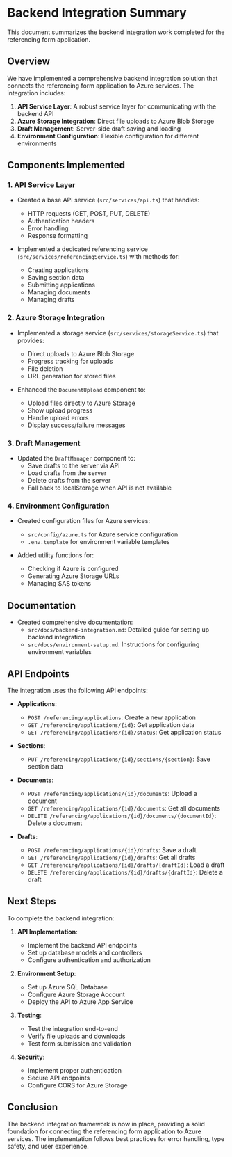 # Backend Integration Summary

This document summarizes the backend integration work completed for the referencing form application.

## Overview

We have implemented a comprehensive backend integration solution that connects the referencing form application to Azure services. The integration includes:

1. **API Service Layer**: A robust service layer for communicating with the backend API
2. **Azure Storage Integration**: Direct file uploads to Azure Blob Storage
3. **Draft Management**: Server-side draft saving and loading
4. **Environment Configuration**: Flexible configuration for different environments

## Components Implemented

### 1. API Service Layer

- Created a base API service (`src/services/api.ts`) that handles:
  - HTTP requests (GET, POST, PUT, DELETE)
  - Authentication headers
  - Error handling
  - Response formatting

- Implemented a dedicated referencing service (`src/services/referencingService.ts`) with methods for:
  - Creating applications
  - Saving section data
  - Submitting applications
  - Managing documents
  - Managing drafts

### 2. Azure Storage Integration

- Implemented a storage service (`src/services/storageService.ts`) that provides:
  - Direct uploads to Azure Blob Storage
  - Progress tracking for uploads
  - File deletion
  - URL generation for stored files

- Enhanced the `DocumentUpload` component to:
  - Upload files directly to Azure Storage
  - Show upload progress
  - Handle upload errors
  - Display success/failure messages

### 3. Draft Management

- Updated the `DraftManager` component to:
  - Save drafts to the server via API
  - Load drafts from the server
  - Delete drafts from the server
  - Fall back to localStorage when API is not available

### 4. Environment Configuration

- Created configuration files for Azure services:
  - `src/config/azure.ts` for Azure service configuration
  - `.env.template` for environment variable templates

- Added utility functions for:
  - Checking if Azure is configured
  - Generating Azure Storage URLs
  - Managing SAS tokens

## Documentation

- Created comprehensive documentation:
  - `src/docs/backend-integration.md`: Detailed guide for setting up backend integration
  - `src/docs/environment-setup.md`: Instructions for configuring environment variables

## API Endpoints

The integration uses the following API endpoints:

- **Applications**:
  - `POST /referencing/applications`: Create a new application
  - `GET /referencing/applications/{id}`: Get application data
  - `GET /referencing/applications/{id}/status`: Get application status

- **Sections**:
  - `PUT /referencing/applications/{id}/sections/{section}`: Save section data

- **Documents**:
  - `POST /referencing/applications/{id}/documents`: Upload a document
  - `GET /referencing/applications/{id}/documents`: Get all documents
  - `DELETE /referencing/applications/{id}/documents/{documentId}`: Delete a document

- **Drafts**:
  - `POST /referencing/applications/{id}/drafts`: Save a draft
  - `GET /referencing/applications/{id}/drafts`: Get all drafts
  - `GET /referencing/applications/{id}/drafts/{draftId}`: Load a draft
  - `DELETE /referencing/applications/{id}/drafts/{draftId}`: Delete a draft

## Next Steps

To complete the backend integration:

1. **API Implementation**:
   - Implement the backend API endpoints
   - Set up database models and controllers
   - Configure authentication and authorization

2. **Environment Setup**:
   - Set up Azure SQL Database
   - Configure Azure Storage Account
   - Deploy the API to Azure App Service

3. **Testing**:
   - Test the integration end-to-end
   - Verify file uploads and downloads
   - Test form submission and validation

4. **Security**:
   - Implement proper authentication
   - Secure API endpoints
   - Configure CORS for Azure Storage

## Conclusion

The backend integration framework is now in place, providing a solid foundation for connecting the referencing form application to Azure services. The implementation follows best practices for error handling, type safety, and user experience. 